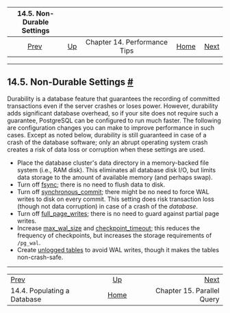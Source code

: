<!--?xml version="1.0" encoding="UTF-8" standalone="no"?-->

|              14.5. Non-Durable Settings              |                                                            |                              |                                                       |                                                           |
| :--------------------------------------------------: | :--------------------------------------------------------- | :--------------------------: | ----------------------------------------------------: | --------------------------------------------------------: |
| [Prev](populate.html "14.4. Populating a Database")  | [Up](performance-tips.html "Chapter 14. Performance Tips") | Chapter 14. Performance Tips | [Home](index.html "PostgreSQL 17devel Documentation") |  [Next](parallel-query.html "Chapter 15. Parallel Query") |

***

## 14.5. Non-Durable Settings [#](#NON-DURABILITY)

[]()

Durability is a database feature that guarantees the recording of committed transactions even if the server crashes or loses power. However, durability adds significant database overhead, so if your site does not require such a guarantee, PostgreSQL can be configured to run much faster. The following are configuration changes you can make to improve performance in such cases. Except as noted below, durability is still guaranteed in case of a crash of the database software; only an abrupt operating system crash creates a risk of data loss or corruption when these settings are used.

*   Place the database cluster's data directory in a memory-backed file system (i.e., RAM disk). This eliminates all database disk I/O, but limits data storage to the amount of available memory (and perhaps swap).
*   Turn off [fsync](runtime-config-wal.html#GUC-FSYNC); there is no need to flush data to disk.
*   Turn off [synchronous\_commit](runtime-config-wal.html#GUC-SYNCHRONOUS-COMMIT); there might be no need to force WAL writes to disk on every commit. This setting does risk transaction loss (though not data corruption) in case of a crash of the *database*.
*   Turn off [full\_page\_writes](runtime-config-wal.html#GUC-FULL-PAGE-WRITES); there is no need to guard against partial page writes.
*   Increase [max\_wal\_size](runtime-config-wal.html#GUC-MAX-WAL-SIZE) and [checkpoint\_timeout](runtime-config-wal.html#GUC-CHECKPOINT-TIMEOUT); this reduces the frequency of checkpoints, but increases the storage requirements of `/pg_wal`.
*   Create [unlogged tables](sql-createtable.html#SQL-CREATETABLE-UNLOGGED) to avoid WAL writes, though it makes the tables non-crash-safe.

***

|                                                      |                                                            |                                                           |
| :--------------------------------------------------- | :--------------------------------------------------------: | --------------------------------------------------------: |
| [Prev](populate.html "14.4. Populating a Database")  | [Up](performance-tips.html "Chapter 14. Performance Tips") |  [Next](parallel-query.html "Chapter 15. Parallel Query") |
| 14.4. Populating a Database                          |    [Home](index.html "PostgreSQL 17devel Documentation")   |                                Chapter 15. Parallel Query |
